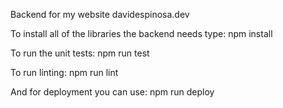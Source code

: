 Backend for my website davidespinosa.dev

To install all of the libraries the backend needs type:
npm install

To run the unit tests:
npm run test

To run linting:
npm run lint

And for deployment you can use:
npm run deploy